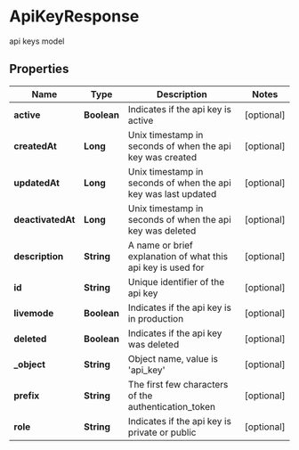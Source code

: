 

# ApiKeyResponse

api keys model

## Properties

| Name | Type | Description | Notes |
|------------ | ------------- | ------------- | -------------|
|**active** | **Boolean** | Indicates if the api key is active |  [optional] |
|**createdAt** | **Long** | Unix timestamp in seconds of when the api key was created |  [optional] |
|**updatedAt** | **Long** | Unix timestamp in seconds of when the api key was last updated |  [optional] |
|**deactivatedAt** | **Long** | Unix timestamp in seconds of when the api key was deleted |  [optional] |
|**description** | **String** | A name or brief explanation of what this api key is used for |  [optional] |
|**id** | **String** | Unique identifier of the api key |  [optional] |
|**livemode** | **Boolean** | Indicates if the api key is in production |  [optional] |
|**deleted** | **Boolean** | Indicates if the api key was deleted |  [optional] |
|**_object** | **String** | Object name, value is &#39;api_key&#39; |  [optional] |
|**prefix** | **String** | The first few characters of the authentication_token |  [optional] |
|**role** | **String** | Indicates if the api key is private or public |  [optional] |



